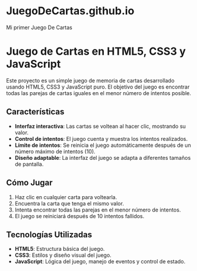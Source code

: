 # JuegoDeCartas.github.io
Mi primer Juego De Cartas
# Juego de Cartas en HTML5, CSS3 y JavaScript

Este proyecto es un simple juego de memoria de cartas desarrollado usando HTML5, CSS3 y JavaScript puro. El objetivo del juego es encontrar todas las parejas de cartas iguales en el menor número de intentos posible.

## Características

- **Interfaz interactiva**: Las cartas se voltean al hacer clic, mostrando su valor.
- **Control de intentos**: El juego cuenta y muestra los intentos realizados.
- **Límite de intentos**: Se reinicia el juego automáticamente después de un número máximo de intentos (10).
- **Diseño adaptable**: La interfaz del juego se adapta a diferentes tamaños de pantalla.

## Cómo Jugar

1. Haz clic en cualquier carta para voltearla.
2. Encuentra la carta que tenga el mismo valor.
3. Intenta encontrar todas las parejas en el menor número de intentos.
4. El juego se reiniciará después de 10 intentos fallidos.

## Tecnologías Utilizadas

- **HTML5**: Estructura básica del juego.
- **CSS3**: Estilos y diseño visual del juego.
- **JavaScript**: Lógica del juego, manejo de eventos y control de estado.
